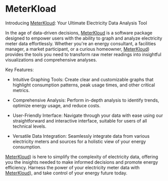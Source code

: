 # MeterKload

Introducing [MeterKloud](https://MeterKloud.com): Your Ultimate Electricity Data Analysis Tool

In the age of data-driven decisions, [MeterKloud](https://orange-glacier-058c9a900.1.azurestaticapps.net) is a software package designed to empower users with the ability to graph and analyze electricity meter data effortlessly. Whether you're an energy consultant, a facilities manager, a market participant, or a curious homeowner, [MeterKloud](https://MeterKloud.com)) provides the tools you need to transform raw meter readings into insightful visualizations and comprehensive analyses.

Key Features:

- Intuitive Graphing Tools: Create clear and customizable graphs that highlight consumption patterns, peak usage times, and other critical metrics.
  
- Comprehensive Analysis: Perform in-depth analysis to identify trends, optimize energy usage, and reduce costs.
  
- User-Friendly Interface: Navigate through your data with ease using our straightforward and interactive interface, suitable for users of all technical levels.
  
- Versatile Data Integration: Seamlessly integrate data from various electricity meters and sources for a holistic view of your energy consumption.
  
[MeterKloud](https://MeterKloud.com)) is here to simplify the complexity of electricity data, offering you the insights needed to make informed decisions and promote energy efficiency. Harness the power of your electricity meter data with [MeterKloud](https://MeterKloud.com)), and take control of your energy future today.
